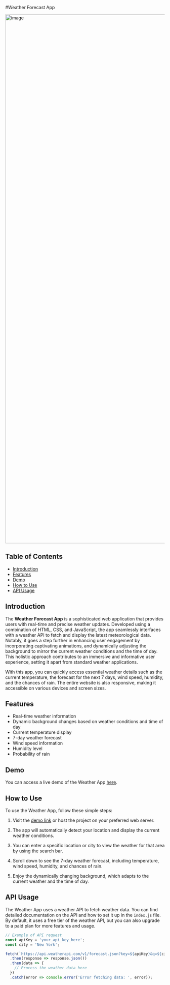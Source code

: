 #Weather Forecast App

<img width="1664" alt="image" src="https://github.com/Neha-Ujjwal/FEE_UCA_Project/assets/104856137/d53c428d-6a0a-4b7e-af3c-84ea3a27eb1a">


## Table of Contents

- [Introduction](#introduction)
- [Features](#features)
- [Demo](#demo)
- [How to Use](#how-to-use)
- [API Usage](#api-usage)

## Introduction

The **Weather Forecast App** is a sophisticated web application that provides users with real-time and precise weather updates. Developed using a combination of HTML, CSS, and JavaScript, the app seamlessly interfaces with a weather API to fetch and display the latest meteorological data. Notably, it goes a step further in enhancing user engagement by incorporating captivating animations, and dynamically adjusting the background to mirror the current weather conditions and the time of day. This holistic approach contributes to an immersive and informative user experience, setting it apart from standard weather applications.

With this app, you can quickly access essential weather details such as the current temperature, the forecast for the next 7 days, wind speed, humidity, and the chances of rain. The entire website is also responsive, making it accessible on various devices and screen sizes.

## Features

- Real-time weather information
- Dynamic background changes based on weather conditions and time of day
- Current temperature display
- 7-day weather forecast
- Wind speed information
- Humidity level
- Probability of rain

## Demo

You can access a live demo of the Weather App [here](https://neha-ujjwal.github.io/FEE_UCA_Project/).

## How to Use

To use the Weather App, follow these simple steps:

1. Visit the [demo link](https://neha-ujjwal.github.io/FEE_UCA_Project/) or host the project on your preferred web server.

2. The app will automatically detect your location and display the current weather conditions.

3. You can enter a specific location or city to view the weather for that area by using the search bar.

4. Scroll down to see the 7-day weather forecast, including temperature, wind speed, humidity, and chances of rain.

5. Enjoy the dynamically changing background, which adapts to the current weather and the time of day.

## API Usage

The Weather App uses a weather API to fetch weather data. You can find detailed documentation on the API and how to set it up in the `index.js` file. By default, it uses a free tier of the weather API, but you can also upgrade to a paid plan for more features and usage.

```javascript
// Example of API request
const apiKey = 'your_api_key_here';
const city = 'New York';

fetch(`https://api.weatherapi.com/v1/forecast.json?key=${apiKey}&q=${city}&days=7`)
  .then(response => response.json())
  .then(data => {
    // Process the weather data here
  })
  .catch(error => console.error('Error fetching data: ', error));
